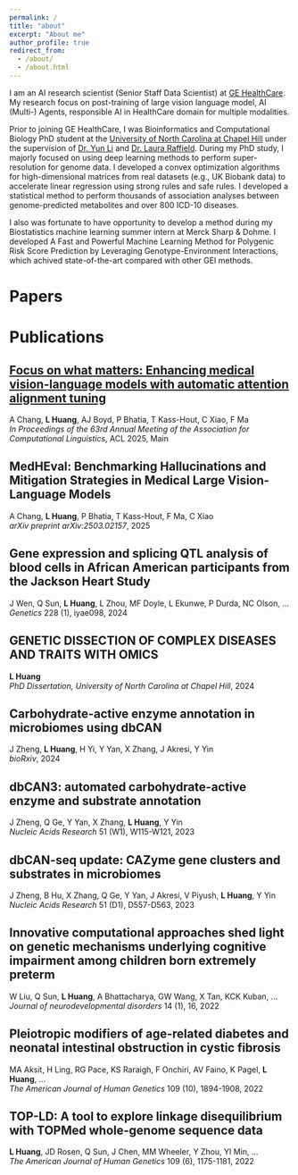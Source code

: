 ```yaml
---
permalink: /
title: "about"
excerpt: "About me"
author_profile: true
redirect_from: 
  - /about/
  - /about.html
---
```


I am an AI research scientist (Senior Staff Data Scientist) at [GE HealthCare](https://www.gehealthcare.com/). My research focus on post-training of large vision language model, AI (Multi-) Agents, responsible AI in HealthCare domain for multiple modalities. 

Prior to joining GE HealthCare, I was Bioinformatics and Computational Biology PhD student at the [University of North Carolina at Chapel Hill](https://www.unc.edu/) under the supervision of [Dr. Yun Li](https://sph.unc.edu/adv_profile/yun-li-phd/) and [Dr. Laura Raffield](https://www.med.unc.edu/genetics/directory/laura-raffield-phd/). During my PhD study, I majorly focused on using deep learning methods to perform super-resolution for genome data. I developed a convex optimization algorithms for high-dimensional matrices from real datasets (e.g., UK Biobank data) to accelerate linear regression using strong rules and safe rules. I developed a statistical method to perform thousands of association analyses between genome-predicted metabolites and over 800 ICD-10 diseases.

I also was fortunate to have opportunity to develop a method during my Biostatistics machine learning summer intern at Merck Sharp & Dohme. I developed A Fast and Powerful Machine Learning Method for Polygenic Risk Score Prediction by Leveraging Genotype-Environment Interactions, which achived state-of-the-art compared with other GEI methods.

Papers
======

# Publications

## [Focus on what matters: Enhancing medical vision-language models with automatic attention alignment tuning](https://aclanthology.org/2025.acl-long.460.pdf)
A Chang, **L Huang**, AJ Boyd, P Bhatia, T Kass-Hout, C Xiao, F Ma  
*In Proceedings of the 63rd Annual Meeting of the Association for Computational Linguistics*, ACL 2025, Main

## MedHEval: Benchmarking Hallucinations and Mitigation Strategies in Medical Large Vision-Language Models
A Chang, **L Huang**, P Bhatia, T Kass-Hout, F Ma, C Xiao  
*arXiv preprint arXiv:2503.02157*, 2025

## Gene expression and splicing QTL analysis of blood cells in African American participants from the Jackson Heart Study
J Wen, Q Sun, **L Huang**, L Zhou, MF Doyle, L Ekunwe, P Durda, NC Olson, ...  
*Genetics* 228 (1), iyae098, 2024

## GENETIC DISSECTION OF COMPLEX DISEASES AND TRAITS WITH OMICS
**L Huang**  
*PhD Dissertation, University of North Carolina at Chapel Hill*, 2024

## Carbohydrate-active enzyme annotation in microbiomes using dbCAN
J Zheng, **L Huang**, H Yi, Y Yan, X Zhang, J Akresi, Y Yin  
*bioRxiv*, 2024

## dbCAN3: automated carbohydrate-active enzyme and substrate annotation
J Zheng, Q Ge, Y Yan, X Zhang, **L Huang**, Y Yin  
*Nucleic Acids Research* 51 (W1), W115-W121, 2023

## dbCAN-seq update: CAZyme gene clusters and substrates in microbiomes
J Zheng, B Hu, X Zhang, Q Ge, Y Yan, J Akresi, V Piyush, **L Huang**, Y Yin  
*Nucleic Acids Research* 51 (D1), D557-D563, 2023

## Innovative computational approaches shed light on genetic mechanisms underlying cognitive impairment among children born extremely preterm
W Liu, Q Sun, **L Huang**, A Bhattacharya, GW Wang, X Tan, KCK Kuban, ...  
*Journal of neurodevelopmental disorders* 14 (1), 16, 2022

## Pleiotropic modifiers of age-related diabetes and neonatal intestinal obstruction in cystic fibrosis
MA Aksit, H Ling, RG Pace, KS Raraigh, F Onchiri, AV Faino, K Pagel, **L Huang**, ...  
*The American Journal of Human Genetics* 109 (10), 1894-1908, 2022

## TOP-LD: A tool to explore linkage disequilibrium with TOPMed whole-genome sequence data
**L Huang**, JD Rosen, Q Sun, J Chen, MM Wheeler, Y Zhou, YI Min, ...  
*The American Journal of Human Genetics* 109 (6), 1175-1181, 2022
